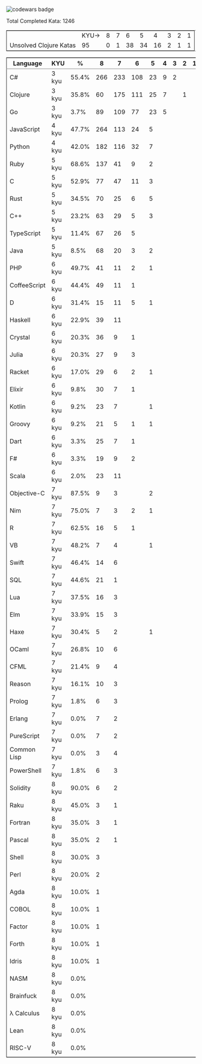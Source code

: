 ![codewars badge](<https://www.codewars.com/users/qmstuart/badges/large>)

Total Completed Kata:      1246

<table border="2" cellspacing="0" cellpadding="6" rules="groups" frame="hsides">


<colgroup>
<col  class="org-left" />

<col  class="org-right" />

<col  class="org-right" />

<col  class="org-right" />

<col  class="org-right" />

<col  class="org-right" />

<col  class="org-right" />

<col  class="org-right" />

<col  class="org-right" />

<col  class="org-right" />
</colgroup>
<tbody>
<tr>
<td class="org-left">&#xa0;</td>
<td class="org-right">KYU-></td>
<td class="org-right">8</td>
<td class="org-right">7</td>
<td class="org-right">6</td>
<td class="org-right">5</td>
<td class="org-right">4</td>
<td class="org-right">3</td>
<td class="org-right">2</td>
<td class="org-right">1</td>
</tr>


<tr>
<td class="org-left">Unsolved Clojure Katas</td>
<td class="org-right">95</td>
<td class="org-right">0</td>
<td class="org-right">1</td>
<td class="org-right">38</td>
<td class="org-right">34</td>
<td class="org-right">16</td>
<td class="org-right">2</td>
<td class="org-right">1</td>
<td class="org-right">1</td>
</tr>
</tbody>
</table>

<table border="2" cellspacing="0" cellpadding="6" rules="groups" frame="hsides">


<colgroup>
<col  class="org-left" />

<col  class="org-left" />

<col  class="org-right" />

<col  class="org-right" />

<col  class="org-right" />

<col  class="org-right" />

<col  class="org-right" />

<col  class="org-right" />

<col  class="org-right" />

<col  class="org-right" />

<col  class="org-right" />

<col  class="org-right" />
</colgroup>
<thead>
<tr>
<th scope="col" class="org-left">Language</th>
<th scope="col" class="org-left">KYU</th>
<th scope="col" class="org-right">%</th>
<th scope="col" class="org-right">8</th>
<th scope="col" class="org-right">7</th>
<th scope="col" class="org-right">6</th>
<th scope="col" class="org-right">5</th>
<th scope="col" class="org-right">4</th>
<th scope="col" class="org-right">3</th>
<th scope="col" class="org-right">2</th>
<th scope="col" class="org-right">1</th>
<th scope="col" class="org-right">Total</th>
</tr>
</thead>

<tbody>
<tr>
<td class="org-left">C#</td>
<td class="org-left">3 kyu</td>
<td class="org-right">55.4%</td>
<td class="org-right">266</td>
<td class="org-right">233</td>
<td class="org-right">108</td>
<td class="org-right">23</td>
<td class="org-right">9</td>
<td class="org-right">2</td>
<td class="org-right">&#xa0;</td>
<td class="org-right">&#xa0;</td>
<td class="org-right">641</td>
</tr>


<tr>
<td class="org-left">Clojure</td>
<td class="org-left">3 kyu</td>
<td class="org-right">35.8%</td>
<td class="org-right">60</td>
<td class="org-right">175</td>
<td class="org-right">111</td>
<td class="org-right">25</td>
<td class="org-right">7</td>
<td class="org-right">&#xa0;</td>
<td class="org-right">1</td>
<td class="org-right">&#xa0;</td>
<td class="org-right">379</td>
</tr>


<tr>
<td class="org-left">Go</td>
<td class="org-left">3 kyu</td>
<td class="org-right">3.7%</td>
<td class="org-right">89</td>
<td class="org-right">109</td>
<td class="org-right">77</td>
<td class="org-right">23</td>
<td class="org-right">5</td>
<td class="org-right">&#xa0;</td>
<td class="org-right">&#xa0;</td>
<td class="org-right">&#xa0;</td>
<td class="org-right">303</td>
</tr>


<tr>
<td class="org-left">JavaScript</td>
<td class="org-left">4 kyu</td>
<td class="org-right">47.7%</td>
<td class="org-right">264</td>
<td class="org-right">113</td>
<td class="org-right">24</td>
<td class="org-right">5</td>
<td class="org-right">&#xa0;</td>
<td class="org-right">&#xa0;</td>
<td class="org-right">&#xa0;</td>
<td class="org-right">&#xa0;</td>
<td class="org-right">406</td>
</tr>


<tr>
<td class="org-left">Python</td>
<td class="org-left">4 kyu</td>
<td class="org-right">42.0%</td>
<td class="org-right">182</td>
<td class="org-right">116</td>
<td class="org-right">32</td>
<td class="org-right">7</td>
<td class="org-right">&#xa0;</td>
<td class="org-right">&#xa0;</td>
<td class="org-right">&#xa0;</td>
<td class="org-right">&#xa0;</td>
<td class="org-right">337</td>
</tr>


<tr>
<td class="org-left">Ruby</td>
<td class="org-left">5 kyu</td>
<td class="org-right">68.6%</td>
<td class="org-right">137</td>
<td class="org-right">41</td>
<td class="org-right">9</td>
<td class="org-right">2</td>
<td class="org-right">&#xa0;</td>
<td class="org-right">&#xa0;</td>
<td class="org-right">&#xa0;</td>
<td class="org-right">&#xa0;</td>
<td class="org-right">189</td>
</tr>


<tr>
<td class="org-left">C</td>
<td class="org-left">5 kyu</td>
<td class="org-right">52.9%</td>
<td class="org-right">77</td>
<td class="org-right">47</td>
<td class="org-right">11</td>
<td class="org-right">3</td>
<td class="org-right">&#xa0;</td>
<td class="org-right">&#xa0;</td>
<td class="org-right">&#xa0;</td>
<td class="org-right">&#xa0;</td>
<td class="org-right">138</td>
</tr>


<tr>
<td class="org-left">Rust</td>
<td class="org-left">5 kyu</td>
<td class="org-right">34.5%</td>
<td class="org-right">70</td>
<td class="org-right">25</td>
<td class="org-right">6</td>
<td class="org-right">5</td>
<td class="org-right">&#xa0;</td>
<td class="org-right">&#xa0;</td>
<td class="org-right">&#xa0;</td>
<td class="org-right">&#xa0;</td>
<td class="org-right">106</td>
</tr>


<tr>
<td class="org-left">C++</td>
<td class="org-left">5 kyu</td>
<td class="org-right">23.2%</td>
<td class="org-right">63</td>
<td class="org-right">29</td>
<td class="org-right">5</td>
<td class="org-right">3</td>
<td class="org-right">&#xa0;</td>
<td class="org-right">&#xa0;</td>
<td class="org-right">&#xa0;</td>
<td class="org-right">&#xa0;</td>
<td class="org-right">100</td>
</tr>


<tr>
<td class="org-left">TypeScript</td>
<td class="org-left">5 kyu</td>
<td class="org-right">11.4%</td>
<td class="org-right">67</td>
<td class="org-right">26</td>
<td class="org-right">5</td>
<td class="org-right">&#xa0;</td>
<td class="org-right">&#xa0;</td>
<td class="org-right">&#xa0;</td>
<td class="org-right">&#xa0;</td>
<td class="org-right">&#xa0;</td>
<td class="org-right">98</td>
</tr>


<tr>
<td class="org-left">Java</td>
<td class="org-left">5 kyu</td>
<td class="org-right">8.5%</td>
<td class="org-right">68</td>
<td class="org-right">20</td>
<td class="org-right">3</td>
<td class="org-right">2</td>
<td class="org-right">&#xa0;</td>
<td class="org-right">&#xa0;</td>
<td class="org-right">&#xa0;</td>
<td class="org-right">&#xa0;</td>
<td class="org-right">93</td>
</tr>


<tr>
<td class="org-left">PHP</td>
<td class="org-left">6 kyu</td>
<td class="org-right">49.7%</td>
<td class="org-right">41</td>
<td class="org-right">11</td>
<td class="org-right">2</td>
<td class="org-right">1</td>
<td class="org-right">&#xa0;</td>
<td class="org-right">&#xa0;</td>
<td class="org-right">&#xa0;</td>
<td class="org-right">&#xa0;</td>
<td class="org-right">55</td>
</tr>


<tr>
<td class="org-left">CoffeeScript</td>
<td class="org-left">6 kyu</td>
<td class="org-right">44.4%</td>
<td class="org-right">49</td>
<td class="org-right">11</td>
<td class="org-right">1</td>
<td class="org-right">&#xa0;</td>
<td class="org-right">&#xa0;</td>
<td class="org-right">&#xa0;</td>
<td class="org-right">&#xa0;</td>
<td class="org-right">&#xa0;</td>
<td class="org-right">61</td>
</tr>


<tr>
<td class="org-left">D</td>
<td class="org-left">6 kyu</td>
<td class="org-right">31.4%</td>
<td class="org-right">15</td>
<td class="org-right">11</td>
<td class="org-right">5</td>
<td class="org-right">1</td>
<td class="org-right">&#xa0;</td>
<td class="org-right">&#xa0;</td>
<td class="org-right">&#xa0;</td>
<td class="org-right">&#xa0;</td>
<td class="org-right">32</td>
</tr>


<tr>
<td class="org-left">Haskell</td>
<td class="org-left">6 kyu</td>
<td class="org-right">22.9%</td>
<td class="org-right">39</td>
<td class="org-right">11</td>
<td class="org-right">&#xa0;</td>
<td class="org-right">&#xa0;</td>
<td class="org-right">&#xa0;</td>
<td class="org-right">&#xa0;</td>
<td class="org-right">&#xa0;</td>
<td class="org-right">&#xa0;</td>
<td class="org-right">50</td>
</tr>


<tr>
<td class="org-left">Crystal</td>
<td class="org-left">6 kyu</td>
<td class="org-right">20.3%</td>
<td class="org-right">36</td>
<td class="org-right">9</td>
<td class="org-right">1</td>
<td class="org-right">&#xa0;</td>
<td class="org-right">&#xa0;</td>
<td class="org-right">&#xa0;</td>
<td class="org-right">&#xa0;</td>
<td class="org-right">&#xa0;</td>
<td class="org-right">46</td>
</tr>


<tr>
<td class="org-left">Julia</td>
<td class="org-left">6 kyu</td>
<td class="org-right">20.3%</td>
<td class="org-right">27</td>
<td class="org-right">9</td>
<td class="org-right">3</td>
<td class="org-right">&#xa0;</td>
<td class="org-right">&#xa0;</td>
<td class="org-right">&#xa0;</td>
<td class="org-right">&#xa0;</td>
<td class="org-right">&#xa0;</td>
<td class="org-right">39</td>
</tr>


<tr>
<td class="org-left">Racket</td>
<td class="org-left">6 kyu</td>
<td class="org-right">17.0%</td>
<td class="org-right">29</td>
<td class="org-right">6</td>
<td class="org-right">2</td>
<td class="org-right">1</td>
<td class="org-right">&#xa0;</td>
<td class="org-right">&#xa0;</td>
<td class="org-right">&#xa0;</td>
<td class="org-right">&#xa0;</td>
<td class="org-right">38</td>
</tr>


<tr>
<td class="org-left">Elixir</td>
<td class="org-left">6 kyu</td>
<td class="org-right">9.8%</td>
<td class="org-right">30</td>
<td class="org-right">7</td>
<td class="org-right">1</td>
<td class="org-right">&#xa0;</td>
<td class="org-right">&#xa0;</td>
<td class="org-right">&#xa0;</td>
<td class="org-right">&#xa0;</td>
<td class="org-right">&#xa0;</td>
<td class="org-right">38</td>
</tr>


<tr>
<td class="org-left">Kotlin</td>
<td class="org-left">6 kyu</td>
<td class="org-right">9.2%</td>
<td class="org-right">23</td>
<td class="org-right">7</td>
<td class="org-right">&#xa0;</td>
<td class="org-right">1</td>
<td class="org-right">&#xa0;</td>
<td class="org-right">&#xa0;</td>
<td class="org-right">&#xa0;</td>
<td class="org-right">&#xa0;</td>
<td class="org-right">31</td>
</tr>


<tr>
<td class="org-left">Groovy</td>
<td class="org-left">6 kyu</td>
<td class="org-right">9.2%</td>
<td class="org-right">21</td>
<td class="org-right">5</td>
<td class="org-right">1</td>
<td class="org-right">1</td>
<td class="org-right">&#xa0;</td>
<td class="org-right">&#xa0;</td>
<td class="org-right">&#xa0;</td>
<td class="org-right">&#xa0;</td>
<td class="org-right">28</td>
</tr>


<tr>
<td class="org-left">Dart</td>
<td class="org-left">6 kyu</td>
<td class="org-right">3.3%</td>
<td class="org-right">25</td>
<td class="org-right">7</td>
<td class="org-right">1</td>
<td class="org-right">&#xa0;</td>
<td class="org-right">&#xa0;</td>
<td class="org-right">&#xa0;</td>
<td class="org-right">&#xa0;</td>
<td class="org-right">&#xa0;</td>
<td class="org-right">33</td>
</tr>


<tr>
<td class="org-left">F#</td>
<td class="org-left">6 kyu</td>
<td class="org-right">3.3%</td>
<td class="org-right">19</td>
<td class="org-right">9</td>
<td class="org-right">2</td>
<td class="org-right">&#xa0;</td>
<td class="org-right">&#xa0;</td>
<td class="org-right">&#xa0;</td>
<td class="org-right">&#xa0;</td>
<td class="org-right">&#xa0;</td>
<td class="org-right">30</td>
</tr>


<tr>
<td class="org-left">Scala</td>
<td class="org-left">6 kyu</td>
<td class="org-right">2.0%</td>
<td class="org-right">23</td>
<td class="org-right">11</td>
<td class="org-right">&#xa0;</td>
<td class="org-right">&#xa0;</td>
<td class="org-right">&#xa0;</td>
<td class="org-right">&#xa0;</td>
<td class="org-right">&#xa0;</td>
<td class="org-right">&#xa0;</td>
<td class="org-right">34</td>
</tr>


<tr>
<td class="org-left">Objective-C</td>
<td class="org-left">7 kyu</td>
<td class="org-right">87.5%</td>
<td class="org-right">9</td>
<td class="org-right">3</td>
<td class="org-right">&#xa0;</td>
<td class="org-right">2</td>
<td class="org-right">&#xa0;</td>
<td class="org-right">&#xa0;</td>
<td class="org-right">&#xa0;</td>
<td class="org-right">&#xa0;</td>
<td class="org-right">14</td>
</tr>


<tr>
<td class="org-left">Nim</td>
<td class="org-left">7 kyu</td>
<td class="org-right">75.0%</td>
<td class="org-right">7</td>
<td class="org-right">3</td>
<td class="org-right">2</td>
<td class="org-right">1</td>
<td class="org-right">&#xa0;</td>
<td class="org-right">&#xa0;</td>
<td class="org-right">&#xa0;</td>
<td class="org-right">&#xa0;</td>
<td class="org-right">13</td>
</tr>


<tr>
<td class="org-left">R</td>
<td class="org-left">7 kyu</td>
<td class="org-right">62.5%</td>
<td class="org-right">16</td>
<td class="org-right">5</td>
<td class="org-right">1</td>
<td class="org-right">&#xa0;</td>
<td class="org-right">&#xa0;</td>
<td class="org-right">&#xa0;</td>
<td class="org-right">&#xa0;</td>
<td class="org-right">&#xa0;</td>
<td class="org-right">22</td>
</tr>


<tr>
<td class="org-left">VB</td>
<td class="org-left">7 kyu</td>
<td class="org-right">48.2%</td>
<td class="org-right">7</td>
<td class="org-right">4</td>
<td class="org-right">&#xa0;</td>
<td class="org-right">1</td>
<td class="org-right">&#xa0;</td>
<td class="org-right">&#xa0;</td>
<td class="org-right">&#xa0;</td>
<td class="org-right">&#xa0;</td>
<td class="org-right">12</td>
</tr>


<tr>
<td class="org-left">Swift</td>
<td class="org-left">7 kyu</td>
<td class="org-right">46.4%</td>
<td class="org-right">14</td>
<td class="org-right">6</td>
<td class="org-right">&#xa0;</td>
<td class="org-right">&#xa0;</td>
<td class="org-right">&#xa0;</td>
<td class="org-right">&#xa0;</td>
<td class="org-right">&#xa0;</td>
<td class="org-right">&#xa0;</td>
<td class="org-right">20</td>
</tr>


<tr>
<td class="org-left">SQL</td>
<td class="org-left">7 kyu</td>
<td class="org-right">44.6%</td>
<td class="org-right">21</td>
<td class="org-right">1</td>
<td class="org-right">&#xa0;</td>
<td class="org-right">&#xa0;</td>
<td class="org-right">&#xa0;</td>
<td class="org-right">&#xa0;</td>
<td class="org-right">&#xa0;</td>
<td class="org-right">&#xa0;</td>
<td class="org-right">22</td>
</tr>


<tr>
<td class="org-left">Lua</td>
<td class="org-left">7 kyu</td>
<td class="org-right">37.5%</td>
<td class="org-right">16</td>
<td class="org-right">3</td>
<td class="org-right">&#xa0;</td>
<td class="org-right">&#xa0;</td>
<td class="org-right">&#xa0;</td>
<td class="org-right">&#xa0;</td>
<td class="org-right">&#xa0;</td>
<td class="org-right">&#xa0;</td>
<td class="org-right">19</td>
</tr>


<tr>
<td class="org-left">Elm</td>
<td class="org-left">7 kyu</td>
<td class="org-right">33.9%</td>
<td class="org-right">15</td>
<td class="org-right">3</td>
<td class="org-right">&#xa0;</td>
<td class="org-right">&#xa0;</td>
<td class="org-right">&#xa0;</td>
<td class="org-right">&#xa0;</td>
<td class="org-right">&#xa0;</td>
<td class="org-right">&#xa0;</td>
<td class="org-right">18</td>
</tr>


<tr>
<td class="org-left">Haxe</td>
<td class="org-left">7 kyu</td>
<td class="org-right">30.4%</td>
<td class="org-right">5</td>
<td class="org-right">2</td>
<td class="org-right">&#xa0;</td>
<td class="org-right">1</td>
<td class="org-right">&#xa0;</td>
<td class="org-right">&#xa0;</td>
<td class="org-right">&#xa0;</td>
<td class="org-right">&#xa0;</td>
<td class="org-right">8</td>
</tr>


<tr>
<td class="org-left">OCaml</td>
<td class="org-left">7 kyu</td>
<td class="org-right">26.8%</td>
<td class="org-right">10</td>
<td class="org-right">6</td>
<td class="org-right">&#xa0;</td>
<td class="org-right">&#xa0;</td>
<td class="org-right">&#xa0;</td>
<td class="org-right">&#xa0;</td>
<td class="org-right">&#xa0;</td>
<td class="org-right">&#xa0;</td>
<td class="org-right">16</td>
</tr>


<tr>
<td class="org-left">CFML</td>
<td class="org-left">7 kyu</td>
<td class="org-right">21.4%</td>
<td class="org-right">9</td>
<td class="org-right">4</td>
<td class="org-right">&#xa0;</td>
<td class="org-right">&#xa0;</td>
<td class="org-right">&#xa0;</td>
<td class="org-right">&#xa0;</td>
<td class="org-right">&#xa0;</td>
<td class="org-right">&#xa0;</td>
<td class="org-right">13</td>
</tr>


<tr>
<td class="org-left">Reason</td>
<td class="org-left">7 kyu</td>
<td class="org-right">16.1%</td>
<td class="org-right">10</td>
<td class="org-right">3</td>
<td class="org-right">&#xa0;</td>
<td class="org-right">&#xa0;</td>
<td class="org-right">&#xa0;</td>
<td class="org-right">&#xa0;</td>
<td class="org-right">&#xa0;</td>
<td class="org-right">&#xa0;</td>
<td class="org-right">13</td>
</tr>


<tr>
<td class="org-left">Prolog</td>
<td class="org-left">7 kyu</td>
<td class="org-right">1.8%</td>
<td class="org-right">6</td>
<td class="org-right">3</td>
<td class="org-right">&#xa0;</td>
<td class="org-right">&#xa0;</td>
<td class="org-right">&#xa0;</td>
<td class="org-right">&#xa0;</td>
<td class="org-right">&#xa0;</td>
<td class="org-right">&#xa0;</td>
<td class="org-right">9</td>
</tr>


<tr>
<td class="org-left">Erlang</td>
<td class="org-left">7 kyu</td>
<td class="org-right">0.0%</td>
<td class="org-right">7</td>
<td class="org-right">2</td>
<td class="org-right">&#xa0;</td>
<td class="org-right">&#xa0;</td>
<td class="org-right">&#xa0;</td>
<td class="org-right">&#xa0;</td>
<td class="org-right">&#xa0;</td>
<td class="org-right">&#xa0;</td>
<td class="org-right">9</td>
</tr>


<tr>
<td class="org-left">PureScript</td>
<td class="org-left">7 kyu</td>
<td class="org-right">0.0%</td>
<td class="org-right">7</td>
<td class="org-right">2</td>
<td class="org-right">&#xa0;</td>
<td class="org-right">&#xa0;</td>
<td class="org-right">&#xa0;</td>
<td class="org-right">&#xa0;</td>
<td class="org-right">&#xa0;</td>
<td class="org-right">&#xa0;</td>
<td class="org-right">9</td>
</tr>


<tr>
<td class="org-left">Common Lisp</td>
<td class="org-left">7 kyu</td>
<td class="org-right">0.0%</td>
<td class="org-right">3</td>
<td class="org-right">4</td>
<td class="org-right">&#xa0;</td>
<td class="org-right">&#xa0;</td>
<td class="org-right">&#xa0;</td>
<td class="org-right">&#xa0;</td>
<td class="org-right">&#xa0;</td>
<td class="org-right">&#xa0;</td>
<td class="org-right">7</td>
</tr>


<tr>
<td class="org-left">PowerShell</td>
<td class="org-left">7 kyu</td>
<td class="org-right">1.8%</td>
<td class="org-right">6</td>
<td class="org-right">3</td>
<td class="org-right">&#xa0;</td>
<td class="org-right">&#xa0;</td>
<td class="org-right">&#xa0;</td>
<td class="org-right">&#xa0;</td>
<td class="org-right">&#xa0;</td>
<td class="org-right">&#xa0;</td>
<td class="org-right">9</td>
</tr>


<tr>
<td class="org-left">Solidity</td>
<td class="org-left">8 kyu</td>
<td class="org-right">90.0%</td>
<td class="org-right">6</td>
<td class="org-right">2</td>
<td class="org-right">&#xa0;</td>
<td class="org-right">&#xa0;</td>
<td class="org-right">&#xa0;</td>
<td class="org-right">&#xa0;</td>
<td class="org-right">&#xa0;</td>
<td class="org-right">&#xa0;</td>
<td class="org-right">8</td>
</tr>


<tr>
<td class="org-left">Raku</td>
<td class="org-left">8 kyu</td>
<td class="org-right">45.0%</td>
<td class="org-right">3</td>
<td class="org-right">1</td>
<td class="org-right">&#xa0;</td>
<td class="org-right">&#xa0;</td>
<td class="org-right">&#xa0;</td>
<td class="org-right">&#xa0;</td>
<td class="org-right">&#xa0;</td>
<td class="org-right">&#xa0;</td>
<td class="org-right">4</td>
</tr>


<tr>
<td class="org-left">Fortran</td>
<td class="org-left">8 kyu</td>
<td class="org-right">35.0%</td>
<td class="org-right">3</td>
<td class="org-right">1</td>
<td class="org-right">&#xa0;</td>
<td class="org-right">&#xa0;</td>
<td class="org-right">&#xa0;</td>
<td class="org-right">&#xa0;</td>
<td class="org-right">&#xa0;</td>
<td class="org-right">&#xa0;</td>
<td class="org-right">4</td>
</tr>


<tr>
<td class="org-left">Pascal</td>
<td class="org-left">8 kyu</td>
<td class="org-right">35.0%</td>
<td class="org-right">2</td>
<td class="org-right">1</td>
<td class="org-right">&#xa0;</td>
<td class="org-right">&#xa0;</td>
<td class="org-right">&#xa0;</td>
<td class="org-right">&#xa0;</td>
<td class="org-right">&#xa0;</td>
<td class="org-right">&#xa0;</td>
<td class="org-right">3</td>
</tr>


<tr>
<td class="org-left">Shell</td>
<td class="org-left">8 kyu</td>
<td class="org-right">30.0%</td>
<td class="org-right">3</td>
<td class="org-right">&#xa0;</td>
<td class="org-right">&#xa0;</td>
<td class="org-right">&#xa0;</td>
<td class="org-right">&#xa0;</td>
<td class="org-right">&#xa0;</td>
<td class="org-right">&#xa0;</td>
<td class="org-right">&#xa0;</td>
<td class="org-right">3</td>
</tr>


<tr>
<td class="org-left">Perl</td>
<td class="org-left">8 kyu</td>
<td class="org-right">20.0%</td>
<td class="org-right">2</td>
<td class="org-right">&#xa0;</td>
<td class="org-right">&#xa0;</td>
<td class="org-right">&#xa0;</td>
<td class="org-right">&#xa0;</td>
<td class="org-right">&#xa0;</td>
<td class="org-right">&#xa0;</td>
<td class="org-right">&#xa0;</td>
<td class="org-right">2</td>
</tr>


<tr>
<td class="org-left">Agda</td>
<td class="org-left">8 kyu</td>
<td class="org-right">10.0%</td>
<td class="org-right">1</td>
<td class="org-right">&#xa0;</td>
<td class="org-right">&#xa0;</td>
<td class="org-right">&#xa0;</td>
<td class="org-right">&#xa0;</td>
<td class="org-right">&#xa0;</td>
<td class="org-right">&#xa0;</td>
<td class="org-right">&#xa0;</td>
<td class="org-right">1</td>
</tr>


<tr>
<td class="org-left">COBOL</td>
<td class="org-left">8 kyu</td>
<td class="org-right">10.0%</td>
<td class="org-right">1</td>
<td class="org-right">&#xa0;</td>
<td class="org-right">&#xa0;</td>
<td class="org-right">&#xa0;</td>
<td class="org-right">&#xa0;</td>
<td class="org-right">&#xa0;</td>
<td class="org-right">&#xa0;</td>
<td class="org-right">&#xa0;</td>
<td class="org-right">1</td>
</tr>


<tr>
<td class="org-left">Factor</td>
<td class="org-left">8 kyu</td>
<td class="org-right">10.0%</td>
<td class="org-right">1</td>
<td class="org-right">&#xa0;</td>
<td class="org-right">&#xa0;</td>
<td class="org-right">&#xa0;</td>
<td class="org-right">&#xa0;</td>
<td class="org-right">&#xa0;</td>
<td class="org-right">&#xa0;</td>
<td class="org-right">&#xa0;</td>
<td class="org-right">1</td>
</tr>


<tr>
<td class="org-left">Forth</td>
<td class="org-left">8 kyu</td>
<td class="org-right">10.0%</td>
<td class="org-right">1</td>
<td class="org-right">&#xa0;</td>
<td class="org-right">&#xa0;</td>
<td class="org-right">&#xa0;</td>
<td class="org-right">&#xa0;</td>
<td class="org-right">&#xa0;</td>
<td class="org-right">&#xa0;</td>
<td class="org-right">&#xa0;</td>
<td class="org-right">1</td>
</tr>


<tr>
<td class="org-left">Idris</td>
<td class="org-left">8 kyu</td>
<td class="org-right">10.0%</td>
<td class="org-right">1</td>
<td class="org-right">&#xa0;</td>
<td class="org-right">&#xa0;</td>
<td class="org-right">&#xa0;</td>
<td class="org-right">&#xa0;</td>
<td class="org-right">&#xa0;</td>
<td class="org-right">&#xa0;</td>
<td class="org-right">&#xa0;</td>
<td class="org-right">1</td>
</tr>


<tr>
<td class="org-left">NASM</td>
<td class="org-left">8 kyu</td>
<td class="org-right">0.0%</td>
<td class="org-right">&#xa0;</td>
<td class="org-right">&#xa0;</td>
<td class="org-right">&#xa0;</td>
<td class="org-right">&#xa0;</td>
<td class="org-right">&#xa0;</td>
<td class="org-right">&#xa0;</td>
<td class="org-right">&#xa0;</td>
<td class="org-right">&#xa0;</td>
<td class="org-right">0</td>
</tr>


<tr>
<td class="org-left">Brainfuck</td>
<td class="org-left">8 kyu</td>
<td class="org-right">0.0%</td>
<td class="org-right">&#xa0;</td>
<td class="org-right">&#xa0;</td>
<td class="org-right">&#xa0;</td>
<td class="org-right">&#xa0;</td>
<td class="org-right">&#xa0;</td>
<td class="org-right">&#xa0;</td>
<td class="org-right">&#xa0;</td>
<td class="org-right">&#xa0;</td>
<td class="org-right">0</td>
</tr>


<tr>
<td class="org-left">λ Calculus</td>
<td class="org-left">8 kyu</td>
<td class="org-right">0.0%</td>
<td class="org-right">&#xa0;</td>
<td class="org-right">&#xa0;</td>
<td class="org-right">&#xa0;</td>
<td class="org-right">&#xa0;</td>
<td class="org-right">&#xa0;</td>
<td class="org-right">&#xa0;</td>
<td class="org-right">&#xa0;</td>
<td class="org-right">&#xa0;</td>
<td class="org-right">0</td>
</tr>


<tr>
<td class="org-left">Lean</td>
<td class="org-left">8 kyu</td>
<td class="org-right">0.0%</td>
<td class="org-right">&#xa0;</td>
<td class="org-right">&#xa0;</td>
<td class="org-right">&#xa0;</td>
<td class="org-right">&#xa0;</td>
<td class="org-right">&#xa0;</td>
<td class="org-right">&#xa0;</td>
<td class="org-right">&#xa0;</td>
<td class="org-right">&#xa0;</td>
<td class="org-right">0</td>
</tr>


<tr>
<td class="org-left">RISC-V</td>
<td class="org-left">8 kyu</td>
<td class="org-right">0.0%</td>
<td class="org-right">&#xa0;</td>
<td class="org-right">&#xa0;</td>
<td class="org-right">&#xa0;</td>
<td class="org-right">&#xa0;</td>
<td class="org-right">&#xa0;</td>
<td class="org-right">&#xa0;</td>
<td class="org-right">&#xa0;</td>
<td class="org-right">&#xa0;</td>
<td class="org-right">0</td>
</tr>
</tbody>
</table>